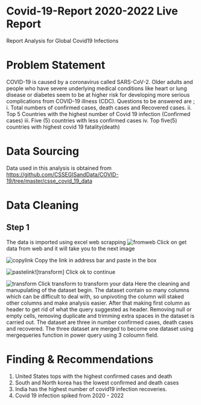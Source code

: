 # Covid-19-Report 2020-2022 Live Report
Report Analysis for Global Covid19 Infections

#  Problem Statement
COVID-19 is caused by a coronavirus called SARS-CoV-2. Older adults and people who have severe underlying medical conditions like heart or lung disease or diabetes seem to be at higher risk for developing more serious complications from COVID-19 illness (CDC). Questions to be answered are ;
i. Total numbers of confirmed cases, death cases and Recovered cases.
ii. Top 5 Countries with the highest number of Covid 19 infection (Confirmed cases)
iii. Five (5) countries with less confirmed cases
iv. Top five(5) countries with highest covid 19 fatality(death) 

# Data Sourcing
Data used in this analysis is obtained from https://github.com/CSSEGISandData/COVID-19/tree/master/csse_covid_19_data

# Data Cleaning 
## Step 1
The data is imported using excel web scrapping ![fromweb](https://user-images.githubusercontent.com/30692271/180700480-bb51cbed-5162-48a6-8671-ec7ed8a8d18a.JPG)
Click on get data from web and it will take you to the next image

![copylink](https://user-images.githubusercontent.com/30692271/180700536-2caa83e8-621b-4376-bf6a-3606d65fe804.JPG)
Copy the link in address bar and paste in the box

![pastelink](https://user-images.githubusercontent.com/30692271/180700547-61ced9ec-b3cd-43db-899f-26db0a208315.JPG)![transform]
Click ok to continue


![transform](https://user-images.githubusercontent.com/30692271/180701183-bc9030a0-b448-43ee-b833-ce10e09d0c7b.JPG)
Click transform to transform your data
Here the cleaning and manupulating of the dataset begin. The dataset contain so many columns which can be difficult to deal with, so unpivoting the column will staked other columns and make analysis easier. After that making first column as header to get rid of what the query suggested as header. Removing null or empty cells, removing duplicate and trimming extra spaces in the dataset is carried out. The dataset are three in number confirmed cases, death cases and recovered. The three dataset are merged to become one dataset using mergequeries function in power query using 3 coloumn field. 



# Finding & Recommendations
1. United States tops with the highest confirmed cases and death 
2. South and North korea has the lowest confirmed and death cases
3. India has the highest number of covid19 infection recoveries.
4. Covid 19 infection spiked from 2020 - 2022 

